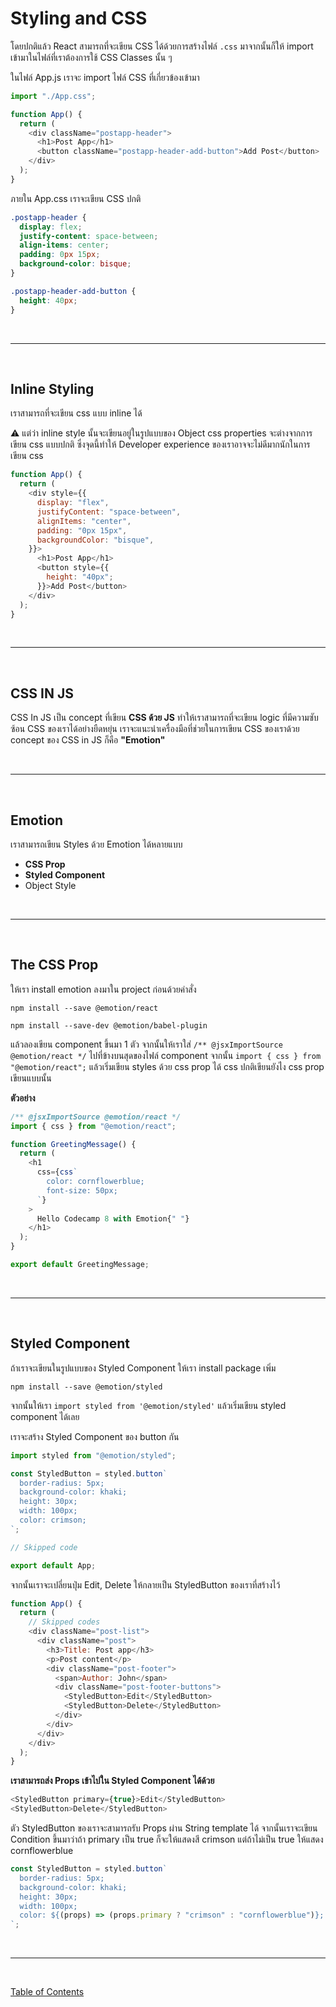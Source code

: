 # Styling and CSS

โดยปกติแล้ว React สามารถที่จะเขียน CSS ได้ด้วยการสร้างไฟล์ `.css` มาจากนั้นก็ให้ import เข้ามาในไฟล์ที่เราต้องการใช้ CSS Classes นั้น ๆ

ในไฟล์ App.js เราจะ import ไฟล์ CSS ที่เกี่ยวข้องเข้ามา

```js
import "./App.css";

function App() {
  return (
    <div className="postapp-header">
      <h1>Post App</h1>
      <button className="postapp-header-add-button">Add Post</button>
    </div>
  );
}
```

ภายใน App.css เราจะเขียน CSS ปกติ

```css
.postapp-header {
  display: flex;
  justify-content: space-between;
  align-items: center;
  padding: 0px 15px;
  background-color: bisque;
}

.postapp-header-add-button {
  height: 40px;
}
```

<br><hr><br>

## Inline Styling

เราสามารถที่จะเขียน css แบบ inline ได้

⚠️ แต่ว่า inline style นั้นจะเขียนอยู่ในรูปแบบของ Object css properties จะต่างจากการเขียน css แบบปกติ ซึ่งจุดนี้ทำให้ Developer experience ของเราอาจจะไม่ดีมากนักในการเขียน css

```js
function App() {
  return (
    <div style={{
      display: "flex",
      justifyContent: "space-between",
      alignItems: "center",
      padding: "0px 15px",
      backgroundColor: "bisque",
    }}>
      <h1>Post App</h1>
      <button style={{
        height: "40px";
      }}>Add Post</button>
    </div>
  );
}
```

<br><hr><br>

## CSS IN JS

CSS In JS เป็น concept ที่เขียน **CSS ด้วย JS** ทำให้เราสามารถที่จะเขียน logic ที่มีความซับซ้อน CSS ของเราได้อย่างยืดหยุ่น เราจะแนะนำเครื่องมือที่ช่วยในการเขียน CSS ของเราด้วย concept ของ CSS in JS ก็คือ **"Emotion"**

<br><hr><br>

## Emotion

เราสามารถเขียน Styles ด้วย Emotion ได้หลายแบบ

- **CSS Prop**
- **Styled Component**
- Object Style

<br><hr><br>

## The CSS Prop

ให้เรา install emotion ลงมาใน project ก่อนด้วยคำสั่ง

`npm install --save @emotion/react`

`npm install --save-dev @emotion/babel-plugin`

แล้วลองเขียน component ขึ้นมา 1 ตัว จากนั้นให้เราใส่ `/** @jsxImportSource @emotion/react */` ไปที่ข้างบนสุดของไฟล์ component จากนั้น `import { css } from "@emotion/react";` แล้วเริ่มเขียน styles ด้วย css prop ได้ css ปกติเขียนยังไง css prop เขียนแบบนั้น

**ตัวอย่าง**

```js
/** @jsxImportSource @emotion/react */
import { css } from "@emotion/react";

function GreetingMessage() {
  return (
    <h1
      css={css`
        color: cornflowerblue;
        font-size: 50px;
      `}
    >
      Hello Codecamp 8 with Emotion{" "}
    </h1>
  );
}

export default GreetingMessage;
```

<br><hr><br>

## Styled Component

ถ้าเราจะเขียนในรูปแบบของ Styled Component ให้เรา install package เพิ่ม

`npm install --save @emotion/styled`

จากนั้นให้เรา `import styled from '@emotion/styled'` แล้วเริ่มเขียน styled component ได้เลย

เราจะสร้าง Styled Component ของ button กัน

```js
import styled from "@emotion/styled";

const StyledButton = styled.button`
  border-radius: 5px;
  background-color: khaki;
  height: 30px;
  width: 100px;
  color: crimson;
`;

// Skipped code

export default App;
```

จากนั้นเราจะเปลี่ยนปุ่ม Edit, Delete ให้กลายเป็น StyledButton ของเราที่สร้างไว้

```js
function App() {
  return (
    // Skipped codes
    <div className="post-list">
      <div className="post">
        <h3>Title: Post app</h3>
        <p>Post content</p>
        <div className="post-footer">
          <span>Author: John</span>
          <div className="post-footer-buttons">
            <StyledButton>Edit</StyledButton>
            <StyledButton>Delete</StyledButton>
          </div>
        </div>
      </div>
    </div>
  );
}
```

**เราสามารถส่ง Props เข้าไปใน Styled Component ได้ด้วย**

```js
<StyledButton primary={true}>Edit</StyledButton>
<StyledButton>Delete</StyledButton>
```

ตัว StyledButton ของเราจะสามารถรับ Props ผ่าน String template ได้ จากนั้นเราจะเขียน Condition ขึ้นมาว่าถ้า primary เป็น true ก็จะให้แสดงสี crimson แต่ถ้าไม่เป็น true ให้แสดง cornflowerblue

```js
const StyledButton = styled.button`
  border-radius: 5px;
  background-color: khaki;
  height: 30px;
  width: 100px;
  color: ${(props) => (props.primary ? "crimson" : "cornflowerblue")};
`;
```

<br><hr><br>

[Table of Contents](https://github.com/napatwongchr/intro-to-react/blob/main/README.md)
